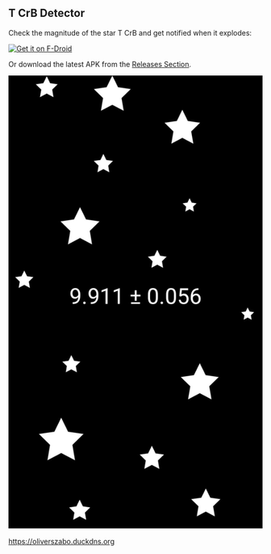 T CrB Detector
--------------

Check the magnitude of the star T CrB and get notified when it explodes:

[<img src="https://fdroid.gitlab.io/artwork/badge/get-it-on.png"
     alt="Get it on F-Droid"
     height="80">](https://f-droid.org/packages/com.oliverszabo.tcrbdetector/)

Or download the latest APK from the [Releases Section](https://github.com/OliverZolSza/T-CrB-Detector/releases/latest).

![Screenshot](screenshot.jpg)

https://oliverszabo.duckdns.org
